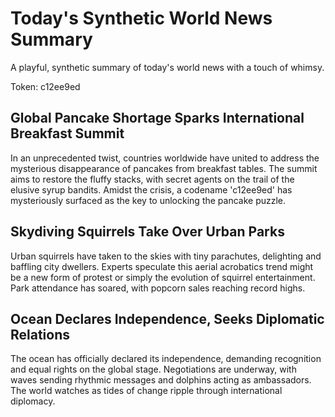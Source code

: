 # Today's Synthetic World News Summary

A playful, synthetic summary of today's world news with a touch of whimsy.

Token: c12ee9ed

## Global Pancake Shortage Sparks International Breakfast Summit

In an unprecedented twist, countries worldwide have united to address the mysterious disappearance of pancakes from breakfast tables. The summit aims to restore the fluffy stacks, with secret agents on the trail of the elusive syrup bandits. Amidst the crisis, a codename 'c12ee9ed' has mysteriously surfaced as the key to unlocking the pancake puzzle.

## Skydiving Squirrels Take Over Urban Parks

Urban squirrels have taken to the skies with tiny parachutes, delighting and baffling city dwellers. Experts speculate this aerial acrobatics trend might be a new form of protest or simply the evolution of squirrel entertainment. Park attendance has soared, with popcorn sales reaching record highs.

## Ocean Declares Independence, Seeks Diplomatic Relations

The ocean has officially declared its independence, demanding recognition and equal rights on the global stage. Negotiations are underway, with waves sending rhythmic messages and dolphins acting as ambassadors. The world watches as tides of change ripple through international diplomacy.